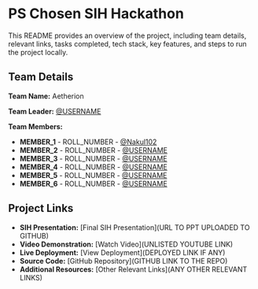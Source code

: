 # PS Chosen SIH Hackathon

This README provides an overview of the project, including team details, relevant links, tasks completed, tech stack, key features, and steps to run the project locally.

## Team Details

**Team Name:** Aetherion

**Team Leader:** [@USERNAME](https://github.com/USERNAME)

**Team Members:**

- **MEMBER_1** - ROLL_NUMBER - [@Nakul102](https://github.com/Nakul102)
- **MEMBER_2** - ROLL_NUMBER - [@USERNAME](https://github.com/USERNAME)
- **MEMBER_3** - ROLL_NUMBER - [@USERNAME](https://github.com/USERNAME)
- **MEMBER_4** - ROLL_NUMBER - [@USERNAME](https://github.com/USERNAME)
- **MEMBER_5** - ROLL_NUMBER - [@USERNAME](https://github.com/USERNAME)
- **MEMBER_6** - ROLL_NUMBER - [@USERNAME](https://github.com/USERNAME)

## Project Links

- **SIH Presentation:** [Final SIH Presentation](URL TO PPT UPLOADED TO GITHUB)
- **Video Demonstration:** [Watch Video](UNLISTED YOUTUBE LINK)
- **Live Deployment:** [View Deployment](DEPLOYED LINK IF ANY)
- **Source Code:** [GitHub Repository](GITHUB LINK TO THE REPO)
- **Additional Resources:** [Other Relevant Links](ANY OTHER RELEVANT LINKS)

